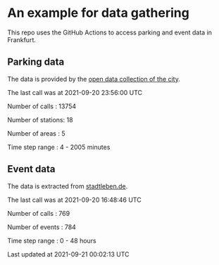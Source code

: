 # An example for data gathering

This repo uses the GitHub Actions to access parking and event data in Frankfurt.

## Parking data
The data is provided by the [open data collection of the city](https://www.offenedaten.frankfurt.de/).

The last call was at 2021-09-20 23:56:00 UTC

Number of calls   : 13754

Number of stations:    18

Number of areas   :     5

Time step range   :     4 -  2005 minutes


## Event data
The data is extracted from [stadtleben.de](https://stadtleben.de/frankfurt/).

The last call was at 2021-09-20 16:48:46 UTC

Number of calls   : 769

Number of events  : 784

Time step range   :   0 -  48 hours


Last updated at 2021-09-21 00:02:13 UTC
